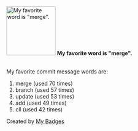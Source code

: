 <img src="https://my-badges.github.io/my-badges/favorite-word.png" alt="My favorite word is &quot;merge&quot;." title="My favorite word is &quot;merge&quot;." width="128">
<strong>My favorite word is &quot;merge&quot;.</strong>
<br><br>

My favorite commit message words are:

1. merge (used 70 times)
2. branch (used 57 times)
3. update (used 53 times)
4. add (used 49 times)
5. cli (used 42 times)


Created by <a href="https://github.com/my-badges/my-badges">My Badges</a>